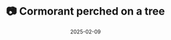 ---
title: '📷 Cormorant perched on a tree'
date: '2025-02-09'
image: 'https://cdn.diblasio.social/static/photos/2025/20250209_115024.jpg'
thumbnail: 'https://cdn.diblasio.social/static/photos/2025/thumbnails/20250209_115024.jpg'
alt_text: "A cormorant perches on a branch with wings partially spread."
tags:
  - "#Photography"
  - "#Netherlands"
  - "#Huizen"
  - "#Bird"
  - "#Nature"
  - "#Wildlife"
  - "#FujifilmXT4"
  - "#BirdWatching"
  - "#NaturePhotography"
description: ''
created_date: '2025-02-09'
location: "Randweg, Zenderwijk, Huizerhoogt, Huizen, Noord-Holland, Nederland, 1276 GE, Nederland"
exif_data: "FUJIFILM X-T4 XF100-400mmF4.5-5.6 R LM OIS WR (1/240 | f/8 | ISO 2500)"
draft: false
---